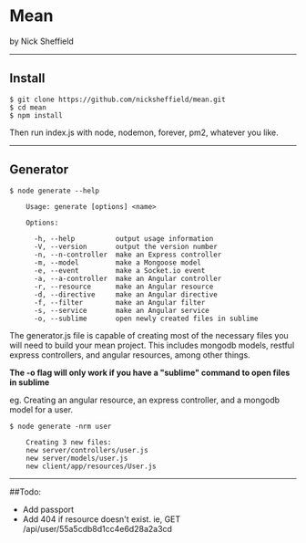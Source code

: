 # Mean
by Nick Sheffield

---

## Install

```
$ git clone https://github.com/nicksheffield/mean.git
$ cd mean
$ npm install
```

Then run index.js with node, nodemon, forever, pm2, whatever you like.

---

## Generator

```
$ node generate --help

    Usage: generate [options] <name>
    
    Options:
    
      -h, --help          output usage information
      -V, --version       output the version number
      -n, --n-controller  make an Express controller
      -m, --model         make a Mongoose model
      -e, --event         make a Socket.io event
      -a, --a-controller  make an Angular controller
      -r, --resource      make an Angular resource
      -d, --directive     make an Angular directive
      -f, --filter        make an Angular filter
      -s, --service       make an Angular service
      -o, --sublime       open newly created files in sublime
```

The generator.js file is capable of creating most of the necessary files you will need to build your mean project. This includes mongodb models, restful express controllers, and angular resources, among other things.

**The -o flag will only work if you have a "sublime" command to open files in sublime**

eg. Creating an angular resource, an express controller, and a mongodb model for a user.

```
$ node generate -nrm user

    Creating 3 new files:
    new server/controllers/user.js
    new server/models/user.js
    new client/app/resources/User.js
```

---

##Todo:

-	Add passport
- Add 404 if resource doesn't exist. ie, GET /api/user/55a5cdb8d1cc4e6d28a2a3cd